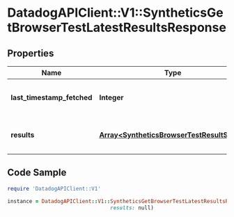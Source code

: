# DatadogAPIClient::V1::SyntheticsGetBrowserTestLatestResultsResponse

## Properties

Name | Type | Description | Notes
------------ | ------------- | ------------- | -------------
**last_timestamp_fetched** | **Integer** | Timestamp of the latest browser test run. | [optional] 
**results** | [**Array&lt;SyntheticsBrowserTestResultShort&gt;**](SyntheticsBrowserTestResultShort.md) | Result of the latest browser test run. | [optional] 

## Code Sample

```ruby
require 'DatadogAPIClient::V1'

instance = DatadogAPIClient::V1::SyntheticsGetBrowserTestLatestResultsResponse.new(last_timestamp_fetched: null,
                                 results: null)
```


